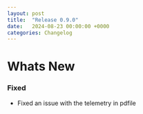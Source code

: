 ```yaml
---
layout: post
title:  "Release 0.9.0"
date:   2024-08-23 00:00:00 +0000
categories: Changelog
---
```


# Whats New

### Fixed

- Fixed an issue with the telemetry in pdfile
